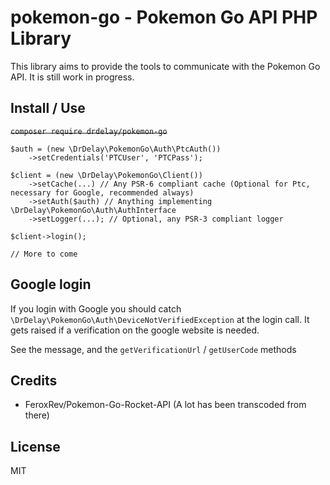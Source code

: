 # pokemon-go - Pokemon Go API PHP Library
This library aims to provide the tools to communicate with the Pokemon Go API.
It is still work in progress.

Install / Use
-------------
~~`composer require drdelay/pokemon-go`~~
```
$auth = (new \DrDelay\PokemonGo\Auth\PtcAuth())
    ->setCredentials('PTCUser', 'PTCPass');

$client = (new \DrDelay\PokemonGo\Client())
    ->setCache(...) // Any PSR-6 compliant cache (Optional for Ptc, necessary for Google, recommended always)
    ->setAuth($auth) // Anything implementing \DrDelay\PokemonGo\Auth\AuthInterface
    ->setLogger(...); // Optional, any PSR-3 compliant logger

$client->login();

// More to come
```

Google login
------------
If you login with Google you should catch `\DrDelay\PokemonGo\Auth\DeviceNotVerifiedException` at the login call. It gets raised if a verification on the google website is needed.

See the message, and the `getVerificationUrl` / `getUserCode` methods

Credits
-------
* FeroxRev/Pokemon-Go-Rocket-API (A lot has been transcoded from there)

License
-------
MIT
